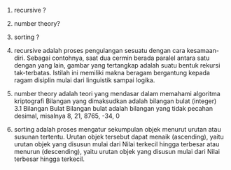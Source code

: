 1. recursive ?
2. number theory?
3. sorting ?



1. recursive adalah proses pengulangan sesuatu dengan cara kesamaan-diri. Sebagai contohnya, saat dua cermin berada paralel antara satu dengan yang lain, gambar yang tertangkap adalah suatu bentuk rekursi tak-terbatas. Istilah ini memiliki makna beragam bergantung kepada ragam disiplin mulai dari linguistik sampai logika.

2. number theory adalah teori yang mendasar dalam memahami algoritma kriptografi Bilangan yang dimaksudkan adalah bilangan bulat (integer) 3.1 Bilangan Bulat Bilangan bulat adalah bilangan yang tidak pecahan desimal, misalnya 8, 21, 8765, -34, 0 

3. sorting adalah proses mengatur sekumpulan objek menurut urutan atau susunan tertentu. Urutan objek tersebut dapat menaik (ascending), yaitu urutan objek yang disusun mulai dari Nilai terkecil hingga terbesar atau menurun (descending), yaitu urutan objek yang disusun mulai dari Nilai terbesar hingga terkecil.